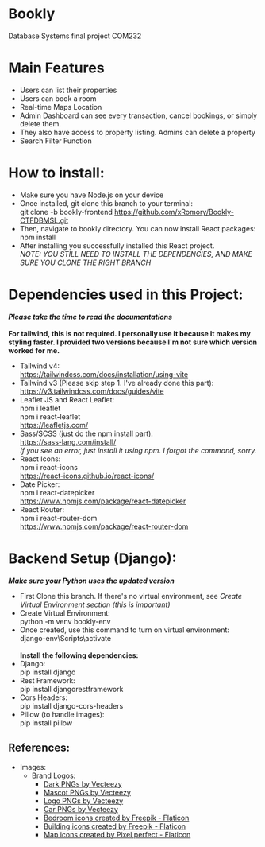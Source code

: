 # Bookly
Database Systems final project COM232 <br>

# Main Features
- Users can list their properties
- Users can book a room
- Real-time Maps Location
- Admin Dashboard can see every transaction, cancel bookings, or simply delete them.
- They also have access to property listing. Admins can delete a property
- Search Filter Function

# How to install:
- Make sure you have Node.js on your device
- Once installed, git clone this branch to your terminal: <br> git clone -b bookly-frontend https://github.com/xRomory/Bookly-CTFDBMSL.git
- Then, navigate to bookly directory. You can now install React packages: <br> npm install
- After installing you successfully installed this React project. <br> *NOTE: YOU STILL NEED TO INSTALL THE DEPENDENCIES, AND MAKE SURE YOU CLONE THE RIGHT BRANCH* <br>

# Dependencies used in this Project:
***Please take the time to read the documentations*** <br><br> **For tailwind, this is not required. I personally use it because it makes my styling faster. I provided two versions because I'm not sure which version worked for me.**
- Tailwind v4: <br> https://tailwindcss.com/docs/installation/using-vite
- Tailwind v3 (Please skip step 1. I've already done this part): <br> https://v3.tailwindcss.com/docs/guides/vite
- Leaflet JS and React Leaflet: <br> npm i leaflet <br> npm i react-leaflet <br> https://leafletjs.com/
- Sass/SCSS (just do the npm install part): <br> https://sass-lang.com/install/ <br> *If you see an error, just install it using npm. I forgot the command, sorry.*
- React Icons: <br> npm i react-icons <br> https://react-icons.github.io/react-icons/
- Date Picker: <br> npm i react-datepicker <br> https://www.npmjs.com/package/react-datepicker
- React Router: <br> npm i react-router-dom <br> https://www.npmjs.com/package/react-router-dom

# Backend Setup (Django):
***Make sure your Python uses the updated version***
- First Clone this branch. If there's no virtual environment, see *Create Virtual Environment section (this is important)*
- Create Virtual Environment: <br> python -m venv bookly-env
- Once created, use this command to turn on virtual environment: <br> django-env\Scripts\activate <br><br>
**Install the following dependencies:**
- Django: <br> pip install django
- Rest Framework: <br> pip install djangorestframework
- Cors Headers: <br> pip install django-cors-headers
- Pillow (to handle images): <br> pip install pillow

## References:
- Images:
  - Brand Logos:
    - <a href="https://www.vecteezy.com/free-png/dark">Dark PNGs by Vecteezy</a>
    - <a href="https://www.vecteezy.com/free-png/mascot">Mascot PNGs by Vecteezy</a>
    - <a href="https://www.vecteezy.com/free-png/logo">Logo PNGs by Vecteezy</a>
    - <a href="https://www.vecteezy.com/free-png/car">Car PNGs by Vecteezy</a>
    - <a href="https://www.flaticon.com/free-icons/bedroom" title="bedroom icons">Bedroom icons created by Freepik - Flaticon</a>
    - <a href="https://www.flaticon.com/free-icons/building" title="building icons">Building icons created by Freepik - Flaticon</a>
    - <a href="https://www.flaticon.com/free-icons/map" title="map icons">Map icons created by Pixel perfect - Flaticon</a>
